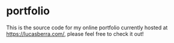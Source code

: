 # portfolio

  This is the source code for my online portfolio currently hosted at https://lucasberra.com/, please feel free to check it out!

